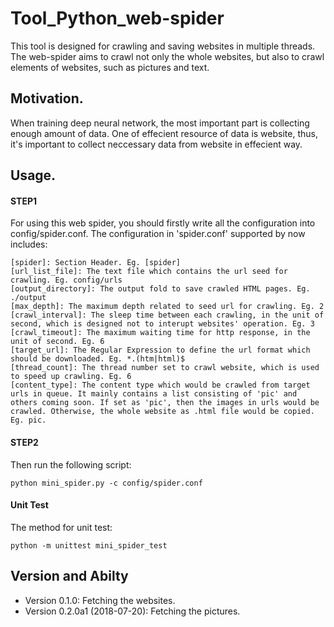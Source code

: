 # Tool_Python_web-spider
This tool is designed for crawling and saving websites in multiple threads.
The web-spider aims to crawl not only the whole websites, but also to crawl elements of websites, such as pictures and text.

## Motivation.
When training deep neural network, the most important part is collecting enough amount of data.
One of effecient resource of data is website, thus, it's important to collect neccessary data from website in effecient way.

## Usage.
#### STEP1

For using this web spider, you should firstly write all the configuration into config/spider.conf. 
The configuration in 'spider.conf' supported by now includes:

    [spider]: Section Header. Eg. [spider]
    [url_list_file]: The text file which contains the url seed for crawling. Eg. config/urls
    [output_directory]: The output fold to save crawled HTML pages. Eg. ./output
    [max_depth]: The maximum depth related to seed url for crawling. Eg. 2
    [crawl_interval]: The sleep time between each crawling, in the unit of second, which is designed not to interupt websites' operation. Eg. 3
    [crawl_timeout]: The maximum waiting time for http response, in the unit of second. Eg. 6
    [target_url]: The Regular Expression to define the url format which should be downloaded. Eg. *.(htm|html)$
    [thread_count]: The thread number set to crawl website, which is used to speed up crawling. Eg. 6
    [content_type]: The content type which would be crawled from target urls in queue. It mainly contains a list consisting of 'pic' and others coming soon. If set as 'pic', then the images in urls would be crawled. Otherwise, the whole website as .html file would be copied. Eg. pic. 


#### STEP2

Then run the following script:
    
    python mini_spider.py -c config/spider.conf
  

#### Unit Test

The method for unit test:
    
    python -m unittest mini_spider_test


## Version and Abilty
  - Version 0.1.0:  Fetching the websites.
  - Version 0.2.0a1 (2018-07-20):  Fetching the pictures.

